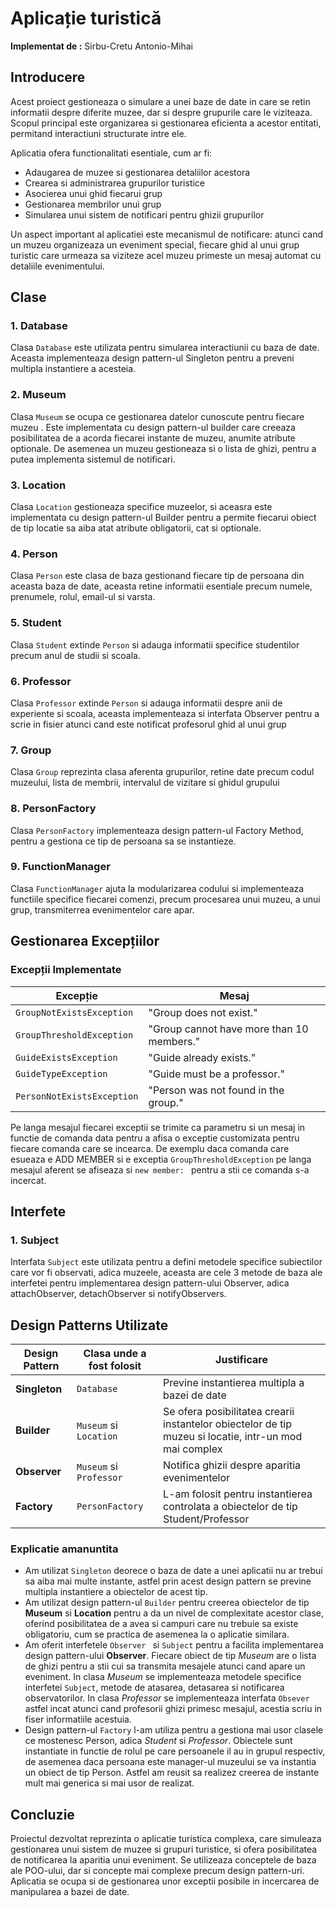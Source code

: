 # Aplicație turistică

**Implementat de :** Sirbu-Cretu Antonio-Mihai

## Introducere

Acest proiect gestioneaza o simulare a unei baze de date in care se retin informatii despre diferite
muzee, dar si despre grupurile care le viziteaza. Scopul principal este organizarea
si gestionarea eficienta a acestor entitati, permitand interactiuni
structurate intre ele.

Aplicatia ofera functionalitati esentiale, cum ar fi:

- Adaugarea de muzee si gestionarea detaliilor acestora
- Crearea si administrarea grupurilor turistice
- Asocierea unui ghid fiecarui grup
- Gestionarea membrilor unui grup
- Simularea unui sistem de notificari pentru ghizii grupurilor

Un aspect important al aplicatiei este mecanismul de notificare: atunci cand un muzeu
organizeaza un eveniment special, fiecare ghid al unui grup turistic care
urmeaza sa viziteze acel muzeu primeste un mesaj automat cu detaliile
evenimentului. 

## Clase

### 1. **Database**
Clasa `Database` este utilizata pentru simularea interactiunii cu baza de date. Aceasta implementeaza design pattern-ul Singleton
pentru a preveni multipla instantiere a acesteia.


### 2. **Museum**
Clasa `Museum` se ocupa ce gestionarea datelor cunoscute pentru fiecare muzeu
. Este implementata cu design pattern-ul builder care creeaza posibilitatea de a
acorda fiecarei instante de muzeu, anumite atribute optionale. De asemenea un muzeu
gestioneaza si o lista de ghizi, pentru a putea implementa sistemul de notificari.

### 3. **Location**
Clasa `Location` gestioneaza specifice muzeelor, si aceasra este implementata cu design pattern-ul 
Builder pentru a permite fiecarui obiect de tip locatie sa aiba atat atribute obligatorii, cat si
optionale.

### 4. **Person**
Clasa `Person` este clasa de baza gestionand fiecare tip de persoana din aceasta baza de date, aceasta
retine informatii esentiale precum numele, prenumele, rolul, email-ul si varsta.

### 5. **Student**
Clasa `Student` extinde `Person` si adauga informatii specifice studentilor precum anul de studii si scoala.

### 6. **Professor**
Clasa `Professor` extinde `Person` si adauga informatii despre anii de experiente si scoala, aceasta
implementeaza si interfata Observer pentru a scrie in fisier atunci cand este notificat profesorul ghid
al unui grup


### 7. **Group**
Clasa `Group` reprezinta clasa aferenta grupurilor, retine date precum codul muzeului, 
lista de membrii, intervalul de vizitare si ghidul grupului

### 8. **PersonFactory**

Clasa `PersonFactory` implementeaza design pattern-ul Factory Method, pentru a gestiona ce tip
de persoana sa se instantieze.

### 9. **FunctionManager**

Clasa  `FunctionManager` ajuta la modularizarea codului si implementeaza functiile specifice fiecarei comenzi,
precum procesarea unui muzeu, a unui grup, transmiterrea evenimentelor care apar.

## Gestionarea Excepțiilor

### Excepții Implementate
| Excepție | Mesaj |
|----------|------|
| `GroupNotExistsException` | "Group does not exist." |
| `GroupThresholdException` | "Group cannot have more than 10 members." |
| `GuideExistsException` | "Guide already exists." |
| `GuideTypeException` | "Guide must be a professor." |
| `PersonNotExistsException` | "Person was not found in the group." |

Pe langa mesajul fiecarei exceptii se trimite ca parametru si un mesaj in functie de comanda data
pentru a afisa o exceptie customizata pentru fiecare comanda care se incearca. De exemplu daca comanda care esueaza e
ADD MEMBER si e exceptia `GroupThresholdException` pe langa mesajul aferent se afiseaza si `new member: ` pentru a stii
ce comanda s-a incercat.

## Interfete

### 1. **Subject**
Interfata `Subject` este utilizata pentru a defini metodele specifice subiectilor
care vor fi observati, adica muzeele, aceasta are cele 3 metode de baza ale interfetei pentru
implementarea design pattern-ului Observer, adica attachObserver, detachObserver si
notifyObservers.

## Design Patterns Utilizate

| Design Pattern | Clasa unde a fost folosit | Justificare                                                                                            |
|----------------|---------------------------|--------------------------------------------------------------------------------------------------------|
| **Singleton**  | `Database`                | Previne instantierea multipla a bazei de date                                                          |
| **Builder**    | `Museum` si `Location`    | Se ofera posibilitatea crearii instantelor obiectelor de tip muzeu si locatie, intr-un mod mai complex |
| **Observer**   | `Museum` si `Professor`   | Notifica ghizii despre aparitia evenimentelor                                                          |
| **Factory**    | `PersonFactory`           | L-am folosit pentru instantierea controlata a obiectelor de tip Student/Professor                      |

### Explicatie amanuntita

- Am utilizat `Singleton` deorece o baza de date a unei aplicatii nu ar trebui sa aiba mai multe instante, astfel
prin acest design pattern se previne multipla instantiere a obiectelor de acest tip.
- Am utilizat design pattern-ul `Builder` pentru creerea obiectelor de tip **Museum** si **Location** pentru a da un nivel
de complexitate acestor clase, oferind posibilitatea de a avea si campuri care nu trebuie sa existe obligatoriu, cum se practica de asemenea la o aplicatie similara.
- Am oferit interfetele `Observer ` si `Subject` pentru a facilita implementarea design pattern-ului **Observer**. Fiecare obiect
de tip *Museum* are o lista de ghizi pentru a stii cui sa transmita mesajele atunci cand apare un eveniment. In clasa *Museum* se implementeaza metodele specifice interfetei `Subject`, 
metode de atasarea, detasarea si notificarea observatorilor. In clasa *Professor* se implementeaza interfata `Obsever` astfel incat atunci cand profesorii ghizi primesc mesajul, acestia scriu in fiser informatiile acestuia.
- Design pattern-ul `Factory` l-am utiliza pentru a gestiona mai usor clasele ce mostenesc Person, adica *Student* si *Professor*. Obiectele sunt instantiate in functie de rolul pe care persoanele il au in grupul respectiv, 
de asemenea daca persoana este manager-ul muzeului se va instantia un obiect de tip Person. Astfel am reusit sa realizez creerea de instante mult mai generica si mai usor de realizat.

## Concluzie

Proiectul dezvoltat reprezinta o aplicatie turistica complexa, care simuleaza gestionarea unui sistem de muzee si grupuri turistice, si ofera posibilitatea de notificarea la aparitia unui eveniment. Se utilizeaza conceptele de baza ale POO-ului, dar si concepte mai
complexe precum design pattern-uri. Aplicatia se ocupa si de gestionarea unor exceptii posibile in incercarea de manipularea a bazei de date. 


